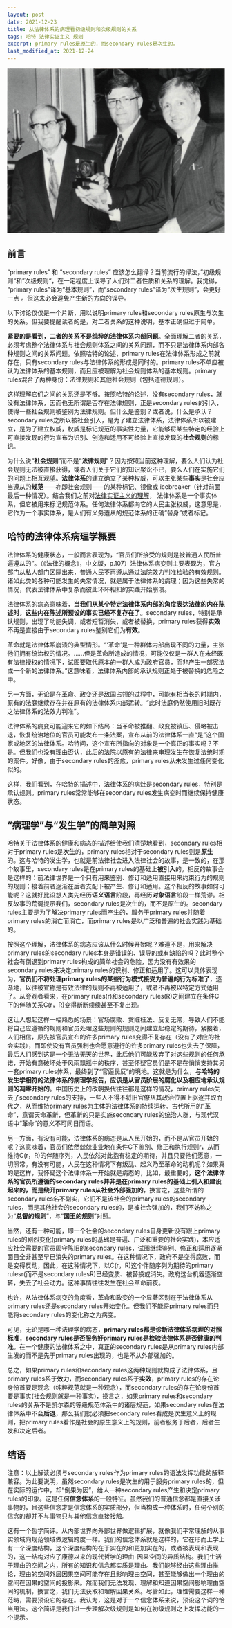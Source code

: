 ```yaml
---
layout: post
date: 2021-12-23
title: 从法律体系的病理看初级规则和次级规则的关系
tags: 哈特 法律实证主义 规则
excerpt: primary rules是原生的，而secondary rules是次生的。
last_modified_at: 2021-12-24
---
```


![H.L.A.Hart](/img/2021-12-23/1.jpg)

## 前言

“primary rules” 和 “secondary rules” 应该怎么翻译？当前流行的译法，”初级规则“和”次级规则“，在一定程度上误导了人们对二者性质和关系的理解。我觉得， “primary rules”译为“基本规则”，而“secondary rules”译为“次生规则”，会更好一点 。但这未必会避免产生新的方向的误导。

以下讨论仅仅是一个片断，用以说明primary rules和secondary rules原生与次生的关系。但我要提醒读者的是，对二者关系的这种说明，基本正确但过于简单。

**紧要的是看到，二者的关系不是纯粹的法律体系内部问题**。全面理解二者的关系，必须考虑整个法律体系与社会规则体系之间的关系问题，而不只是法律体系内部各种规则之间的关系问题。依照哈特的论述，primary rules在法律体系形成之前就存在，只有secondary rules与法律体系的形成是同时的。primary rules不单应被认为法律体系的基本规则，而且应被理解为社会规则体系的基本规则。primary rules混合了两种身份：法律规则和其他社会规则（包括道德规则）。

这样理解它们之间的关系还是不够。按照哈特的论述，没有secondary rules，就没有法律体系，因而也无所谓是否存在法律规则，正是secondary rules的引入，使得一些社会规则被鉴别为法律规则。但什么是鉴别？或者说，什么是承认？secondary rules之所以被社会引入，是为了建立法律体系，法律体系所以被建立，是为了建立权威，权威是标记规范的事实性力量，它能够将某些特定的经验上可直接发现的行为宣布为识别、创造和适用不可经验上直接发现的**社会规则**的标记。

为什么说“**社会规则**”而不是“**法律规则**”？因为按照当前这种理解，要么人们认为社会规则无法被直接获得，或者人们关于它们的知识聚讼不已，要么人们在实施它们的问题上相互观望。**法律体系**的建立确立了某种权威，可以主张某些**事实**是社会应当遵从的**规范**——亦即社会规则——的某种标记、镜像或 icebreaker（针对前面最后一种情况）。结合我们之前对[法律实证主义的理解](/understanding-legal-positivism.html)， 法律体系是一个事实体系，但它被用来标记规范体系。任何法律体系都向它的人民主张权威，这意思是，它作为一个事实体系，是人们有义务遵从的规范体系的正确“替身”或者标记。

## 哈特的法律体系病理学概要

法律体系的健康状态，一般而言表现为，“官员们所接受的规则是被普通人民所普遍遵从的”。（《法律的概念》，中文版，p.107）法律体系病变则主要表现为，官方部门从私人部门区隔出来，普通人民不再遵从通过法院效力判准检验的有效规则。诸如此类的各种可能发生的失常情况，就是属于法律体系的病理；因为这些失常的情况，代表法律体系中复杂而彼此环环相扣的实践开始崩溃。

法律体系的病态意味着，**当我们从某个特定法律体系内部的角度表达法律的内在陈述时，这些内在陈述所预设的事实已经不复存在了**。secondary rules，特别是承认规则，出现了功能失调，或者短暂消失，或者被替换，primary rules获得**实效**不再是直接由于secondary rules鉴别它们为**有效**。

革命就是法律体系崩溃的典型情形。“‘革命’是一种群体内部出现不同的力量，主张他们拥有统治权的情况。……但是革命所造成的情况，可能仅仅是一群人在未经既有法律授权的情况下，试图要取代原本的一群人成为政府官员，而非产生一部宪法或一个新的法律体系。”这意味着，法律体系内部的承认规则正处于被替换的危险之中。

另一方面，无论是在革命、政变还是敌国占领的过程中，可能有相当长的时期内，原有的法庭继续存在并在原有的法律体系内部运转。“此时法庭仍然使用旧时既存之法律体系的法效力判准”。

法律体系的病变可能迎来它的如下结局：当革命被推翻、政变被镇压、侵略被击退，恢复统治地位的官员可能发布一条法案，宣布从前的法律体系一直“是”这个国家或地区的法律体系。哈特问，这个宣布所指向的对象是一个真正的事实吗？不是。但我们也没有理由否认，此后的法院以原有的法律来审理发生在恢复法统时期的案件。好像，由于secondary rules的痊愈，primary rules从未发生过任何变化似的。

这样，我们看到，在哈特的描述中，法律体系的病灶是secondary rules，特别是承认规则。primary rules常常能够在secondary rules发生病变时而继续保持健康状态。

## “病理学”与“发生学”的简单对照

哈特关于法律体系的健康和病态的描述给使我们清楚地看到，secondary rules相对于primary rules是**次生**的，primary rules相对于secondary rules则是**原生**的。这与哈特的发生学，也就是前法律社会进入法律社会的故事，是一致的，在那个故事里，secondary rules是在primary rules的基础上**被引入**的。相反的故事会是这样的：前法律世界是一个只有用来鉴别、修订和适用直接用来约束行为的规则的规则；接着前者逐渐在后者支配下被产生、修订和适用。这个相反的故事如何可能呢？这就好比设想人类先经历**语义语言**阶段，再经历**对象语言**阶段一样荒谬。相反故事的荒诞提示我们，secondary rules是次生的，而不是原生的。secondary rules主要是为了解决primary rules而产生的，服务于primary rules并随着primary rules的消亡而消亡，而primary rules是以广泛和普遍的社会实践为基础的。

按照这个理解，法律体系的病态应该从什么时候开始呢？难道不是，用来解决primary rules的secondary rules本身是错误的、误导的或有缺陷的吗？此时整个社会有倒退到primary rules构成的简单社会的危险，因为没有有效果的secondary rules来决定primary rules的识别、修正和适用了。这可以具体表现为，**官员们不将处理primary rules的某些行为模式接受为普遍的行为标准了**，逐渐地，以往被宣称是有效法律的规则不再被适用了，或者不再被以特定方式适用了。从旁观者看来，在primary rules(r)和secondary rules(R)之间建立在条件C下的伴随关系C(r，R)变得断断续续甚至不复出现。

这让人想起这样一幅熟悉的场景：官场腐败、贪赃枉法、反复无常，导致人们不能将自己应遵循的规则和官员处理这些规则的规则之间建立起稳定的期待，紧接着，人们相信，原先被官员宣布的许多primary rules变得不复存在（没有了对应的社会实践），而即使没有官员强制也会愿意遵行的许多primary rules也失去了保障，最后人们感到这是一个无法无天的世界，此后他们可能放弃了对这些规则的任何承诺，开始有意破坏处于风雨飘摇中的秩序，甚至怀疑官员们是不是在悄悄支持其另一套primary rules体系，最终到了“官逼民反”的境地。这就是为什么，**与哈特的发生学相符的法律体系的病理学报告，应该是从官员阶层的腐化以及相应地承认规则的凋零开始的**。中国历史上的改朝换代往往都是这样的情况，primary rules失去了secondary rules的支持，一些人不得不将旧官僚从其政治位置上驱逐并取而代之，从而维持primary rules为主体的法律体系的持续运转。古代所用的“革命”，意谓天命革新，但革新的只是实施secondary rules的统治人群，与现代汉语中“革命”的意义不可同日而语。

另一方面，有没有可能，法律体系的病态是从人民开始的，而不是从官员开始的呢？这意味着，官员们依然兢兢业业地在条件C下鉴别、修正和执行规则r，从而维持C(r，R)的伴随序列，人民依然对此抱有稳定的期待，并且只要他们愿意，一切照常。有没有可能，人民在这种情况下有叛乱、起义乃至革命的动机呢？如果真的是这样，我怀疑这个法律体系一开始就是病态的，比如，最重要的，**这个法律体系的官员所遵循的secondary rules并非是在primary rules的基础上引入和建设起来的，而是绕开primary rules从社会外部强加的**，换言之，这些所谓的secondary rules名不副实，它们不是该社会的primary rules的secondary rules，而是其他社会的secondary rules的，是被社会强加的，我们不妨称之为“**总督的规则**”，与“**国王的规则**”对照。

当然，还有一种可能，即一个社会的secondary rules自身更新没有跟上primary rules的剧烈变化(primary rules的基础是普遍、广泛和重要的社会实践)，本应适应社会需要的官员固守陈旧的secondary rules，试图继续鉴别、修正和适用逐渐面目全非甚至早已消失的primary rules。在这种情况下，政府不是变得腐败，而是变得反动，因此，在这种情况下，以C(r，R)这个伴随序列为期待的primary rulesr(而不是secondary rulesR)已经变质、被替换或消失。政府这台机器逐渐空转，失去了社会动力。这种事情往往发生在社会革命前夜。

也许，从法律体系病变的角度看，革命和政变的一个显著区别在于法律体系从primary rules还是secondary rules开始变化。但我们不能将primary rules而只能将secondary rules的变化称之为病变。

可见，无论是哪一种法理学的病态，**primary rules都是诊断法律体系病理的对照标准，secondary rules是否服务好primary rules是检验法律体系是否健康的判准**。在一个健康的法律体系之中，真正的secondary rules是从primary rules内部生发的而不是先于primary rules出现的，也是不从外部强加的。

总之，如果primary rules和secondary rules这两种规则就构成了法律体系，且primary rules系于**效力**，而secondary rules系于**实效**，primary rules的存在论身份首要是观念（纯粹规范就是一种观念），而secondary rules的存在论身份首要是事实(社会规则就是一种事实)，换言之，如果primary rules和secondary rules的关系不是凯尔森的等级规范体系中的诸层规范，如果secondary rules在法律体系中不会**后退**，那么我们就必须把secondary rules看成是次生意义上的规则，把primary rules看作是社会的原生意义上的规则，前者服务于后者，后者生发和决定后者。

## 结语

注意：以上解读必须与secondary rules作为primary rules的语法发挥功能的解释兼容。为此要说明，虽然secondary rules是次生的用于服务primary rules的，但在实际的运作中，却“倒果为因”，给人一种secondary rules产生和决定primary rules的印象。这是任何**信念体系**的一般特征。虽然我们的普通信念都是直接关涉事物的，且这些信念才是信念体系的实质部分，但当构成一种体系时，任何个别的信念的却并不与事物只与其他信念直接接触。

这有一个哲学简评。从内部世界向外部世界做逻辑扩展，就像我们平常理解的从事实领域向规范领域做逻辑跨度一样。我们的信念体系就是这样的，它在形而上学上有一个深度结构，这个深度结构的在于实在的和更加实在的，或者被表现和表现的，这一结构对应了康德以来的现代哲学的理由-因果空间的异质结构。我们生活于理由的空间之内，所有的知识和信念都实质是理由。我们能够经由这些理由推论，理由的空间外层因果空间可能存在且影响理由空间，甚至能够做出一个理由的空间在因果的空间的投影来。然而我们无法发现、理解和知道因果空间影响理由空间的机制，换言之，我们无法获取和理解因果关系。尽管如此，理性需要这样一种范畴，需要预设它的存在。我认为，这是对于一个信念体系来说，预设这个词的恰当用法。这个简评是我们进一步理解次级规则是如何在初级规则之上发挥功能的一个提示。
